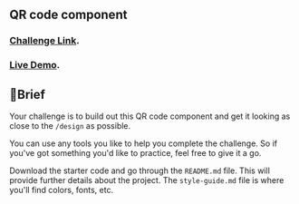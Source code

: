 ## QR code component

### [Challenge Link](https://www.frontendmentor.io/challenges/qr-code-component-iux_sIO_H).

### [Live Demo](https://challenge-one-neon.vercel.app/).

## 📝Brief

Your challenge is to build out this QR code component and get it looking as close to the `/design` as possible.

You can use any tools you like to help you complete the challenge. So if you've got something you'd like to practice, feel free to give it a go.

Download the starter code and go through the `README.md` file. This will provide further details about the project. The `style-guide.md` file is where you'll find colors, fonts, etc.
